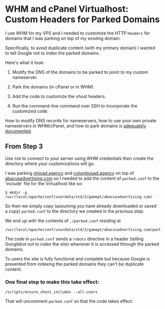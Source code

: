 # WHM and cPanel Virtualhost: Custom Headers for Parked Domains

I use WHM for my VPS and I needed to customize the HTTP `Headers` for domains that I was parking on top of my existing domain.

Specifically, to avoid duplicate content (with my primary domain) I wanted to tell Google not to index the parked domains.

Here's what it took:

1. Modify the DNS of the domains to be parked to point to my custom nameserver.

2. Park the domains (in cPanel or in WHM).

3. Add the code to customize the vhost headers.

4. Run the command-line command over SSH to incorporate the customized code.

How to modify DNS records for nameservers, how to use your own private nameservers in WHM/cPanel, and how to park domains is [adequately documented](http://support.hostgator.com/articles/cpanel/what-is-a-parked-domain-how-do-i-create-and-delete-one).

## From Step 3

Use `SSH` to connect to your server using WHM credentials then create the directory where your customizations will go.

I was parking [ohioad.agency](http://ohioad.agency/) and [columbusad.agency](http://columbusad.agency/) on top of [abacusadvertising.com](http://abacusadvertising.com/) so I needed to add the content of `parked.conf` to the 'include' file for the Virtualhost like so:

```
$ mkdir -p /usr/local/apache/conf/userdata/std/2/gamept/abacusadvertising.com/
```

So then we simply copy (assuming you have already downloaded or saved a copy) `parked.conf` to the directory we created in the previous step.

We end up with the contents of `./parked.conf` residing at

```
/usr/local/apache/conf/userdata/std/2/gamept/abacusadvertising.com/parked.conf
```

The code in `parked.conf` sends a `robots` directive in a header (telling Googlebot not to index the site) whenever it is accessed through the parked domains.

To users the site is fully functional and complete but because Google is prevented from indexing the parked domains they can't be duplicate content.

### One final step to make this take effect:

```
/scripts/ensure_vhost_includes --all-users
```

That will uncomment `parked.conf` so that the code takes effect.
